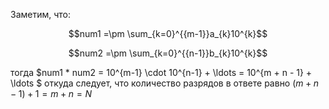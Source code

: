 Заметим, что:

$$num1 =\pm \sum_{k=0}^{{m-1}}a_{k}10^{k}$$

$$num2 =\pm \sum_{k=0}^{{n-1}}b_{k}10^{k}$$

тогда $num1 * num2 = 10^{m-1} \cdot 10^{n-1} + \ldots = 10^{m + n - 1} + \ldots $ откуда следует, что количество разрядов в ответе равно $(m + n - 1) + 1 = m + n = N$
